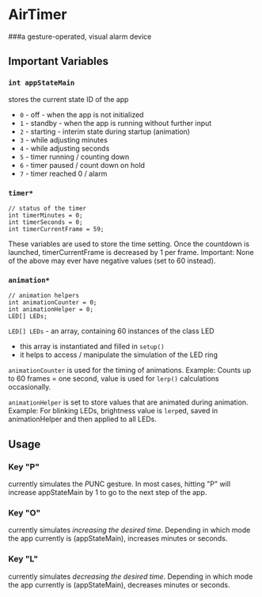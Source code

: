 # AirTimer
###a gesture-operated, visual alarm device

## Important Variables

### `int appStateMain`
stores the current state ID of the app
* `0` - off - when the app is not initialized
* `1` - standby - when the app is running without further input
* `2` - starting - interim state during startup (animation)
* `3` - while adjusting minutes
* `4` - while adjusting seconds
* `5` - timer running / counting down
* `6` - timer paused / count down on hold
* `7` - timer reached 0 / alarm

### `timer*`
```
// status of the timer
int timerMinutes = 0;
int timerSeconds = 0;
int timerCurrentFrame = 59;
```
These variables are used to store the time setting.
Once the countdown is launched, timerCurrentFrame is decreased by 1 per frame.
Important: None of the above may ever have negative values (set to 60 instead).

### `animation*`
```
// animation helpers
int animationCounter = 0;
int animationHelper = 0;
LED[] LEDs;
```

`LED[] LEDs` - an array, containing 60 instances of the class LED
* this array is instantiated and filled in `setup()`
* it helps to access / manipulate the simulation of the LED ring

`animationCounter` is used for the timing of animations.
Example: Counts up to 60 frames = one second, value is used for `lerp()` calculations occasionally.

`animationHelper` is set to store values that are animated during animation.
Example: For blinking LEDs, brightness value is `lerp`ed, saved in animationHelper and then applied to all LEDs.

## Usage

### Key "P"
currently simulates the *P*UNC gesture.
In most cases, hitting "P" will increase appStateMain by 1 to go to the next step of the app.

### Key "O"
currently simulates *increasing the desired time*.
Depending in which mode the app currently is (appStateMain), increases minutes or seconds.

### Key "L"
currently simulates *decreasing the desired time*.
Depending in which mode the app currently is (appStateMain), decreases minutes or seconds.
